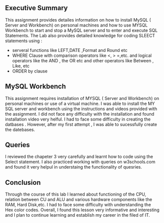 ## Executive Summary 
This assignment provides detailes information on how to install MySQL ( Server and Workbench) on personal machines and how to use MYSQL Workbench to start and stop a MySQL server and to enter and execute SQL Statements. The Lab also provides detailed knowledge for coding SLEECT statements using :
+  serveral functions like LEFT,DATE ,Format and Round etc
+  WHERE Clause with comparison operators like <, > =,etc. and logical operators like the AND , the OR etc and other operators like Between , Like, etc
+  ORDER by clause

## MySQL Workbench
This assignment requires installation of MYSQL ( Server and Workbench) on personal machines or use of a virtual machine. I was able to install the MY SQL server and workbench using the instructions and videos provided with the assignment. I did not face any difficulty with the installation and found installation video very helful. I had to face some difficulty in creating the datbases . However, after my first attempt , I was able to sucessfully create the datebases.

## Queries
I reviewed the chapeter 3  very carefully and learnt how to code using the Select statement. I also practiced working with queries on w3schools.com and found it very helpul in understaing the functionality of quesries.

## Conclusion
Through the course of this lab I learned about functioning of the CPU, relation between CU and ALU and various hardware components like the RAM, Hard Disk,etc. I had to face some difficulty with understanding the Hex color codes. Overall, I found this lesson very informative and interesting and I plan to continue learning and establish my career in the filed of IT.

